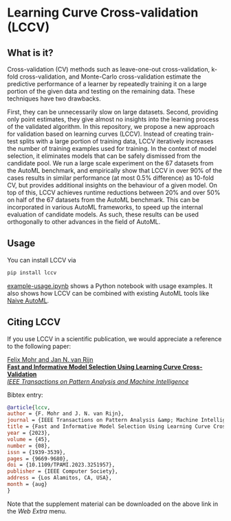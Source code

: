 # Learning Curve Cross-validation (LCCV)

## What is it?
Cross-validation (CV) methods such as leave-one-out cross-validation, k-fold cross-validation, and Monte-Carlo cross-validation estimate the predictive performance of a learner by repeatedly training it on a large portion of the given data and testing on the remaining data.
These techniques have two drawbacks.

First, they can be unnecessarily slow on large datasets.
Second, providing only point estimates, they give almost no insights into the learning process of the validated algorithm.
In this repository, we propose a new approach for validation based on learning curves (LCCV).
Instead of creating train-test splits with a large portion of training data, LCCV iteratively increases the number of training examples used for training.
In the context of model selection, it eliminates models that can be safely dismissed from the candidate pool.
We run a large scale experiment on the 67 datasets from the AutoML benchmark, and empirically show that LCCV in over 90% of the cases results in similar performance (at most 0.5% difference) as 10-fold CV, but provides additional insights on the behaviour of a given model.
On top of this, LCCV achieves runtime reductions between 20% and over 50% on half of the 67 datasets from the AutoML benchmark.
This can be incorporated in various AutoML frameworks, to speed up the internal evaluation of candidate models. 
As such, these results can be used orthogonally to other advances in the field of AutoML.

## Usage
You can install LCCV via
```bash
pip install lccv
```

[example-usage.ipynb](https://github.com/fmohr/lccv/blob/master/example-usage.ipynb) shows a Python notebook with usage examples. It also shows how LCCV can be combined with existing AutoML tools like [Naive AutoML](https://github.com/fmohr/naiveautoml).

## Citing LCCV

If you use LCCV in a scientific publication, we would appreciate a reference to
the following paper:

[Felix Mohr and Jan N. van Rijn<br/>
**Fast and Informative Model Selection Using Learning Curve Cross-Validation**<br/>
*IEEE Transactions on Pattern Analysis and Machine Intelligence*](https://www.computer.org/csdl/journal/tp/2023/08/10064171/1LlCTJPbAek)

Bibtex entry:
```bibtex
@article{lccv,
author = {F. Mohr and J. N. van Rijn},
journal = {IEEE Transactions on Pattern Analysis &amp; Machine Intelligence},
title = {Fast and Informative Model Selection Using Learning Curve Cross-Validation},
year = {2023},
volume = {45},
number = {08},
issn = {1939-3539},
pages = {9669-9680},
doi = {10.1109/TPAMI.2023.3251957},
publisher = {IEEE Computer Society},
address = {Los Alamitos, CA, USA},
month = {aug}
}
```

Note that the supplement material can be downloaded on the above link in the *Web Extra* menu.
